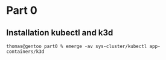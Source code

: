 # Part 0
## Installation kubectl and k3d

    thomas@gentoo part0 % emerge -av sys-cluster/kubectl app-containers/k3d
